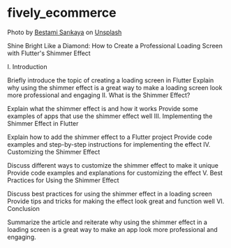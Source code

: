 # fively_ecommerce

Photo by <a href="https://unsplash.com/@bbestamis?utm_source=unsplash&utm_medium=referral&utm_content=creditCopyText">Bestami Sarıkaya</a> on <a href="https://unsplash.com/s/photos/smart-watch?utm_source=unsplash&utm_medium=referral&utm_content=creditCopyText">Unsplash</a>
  







Shine Bright Like a Diamond: How to Create a Professional Loading Screen with Flutter's Shimmer Effect

I. Introduction

Briefly introduce the topic of creating a loading screen in Flutter
Explain why using the shimmer effect is a great way to make a loading screen look more professional and engaging
II. What is the Shimmer Effect?

Explain what the shimmer effect is and how it works
Provide some examples of apps that use the shimmer effect well
III. Implementing the Shimmer Effect in Flutter

Explain how to add the shimmer effect to a Flutter project
Provide code examples and step-by-step instructions for implementing the effect
IV. Customizing the Shimmer Effect

Discuss different ways to customize the shimmer effect to make it unique
Provide code examples and explanations for customizing the effect
V. Best Practices for Using the Shimmer Effect

Discuss best practices for using the shimmer effect in a loading screen
Provide tips and tricks for making the effect look great and function well
VI. Conclusion

Summarize the article and reiterate why using the shimmer effect in a loading screen is a great way to make an app look more professional and engaging.

